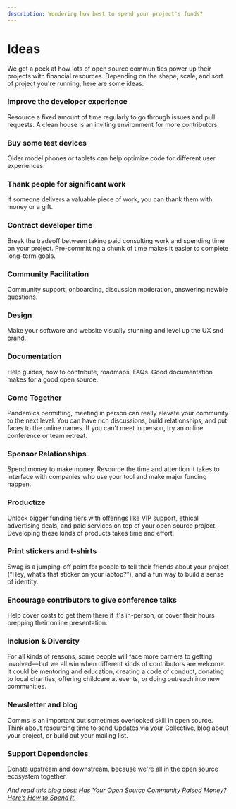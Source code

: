 ```yaml
---
description: Wondering how best to spend your project's funds?
---
```


# Ideas

We get a peek at how lots of open source communities power up their projects with financial resources. Depending on the shape, scale, and sort of project you're running, here are some ideas.

### **Improve the developer experience**

Resource a fixed amount of time regularly to go through issues and pull requests. A clean house is an inviting environment for more contributors.

### **Buy some test devices**

Older model phones or tablets can help optimize code for different user experiences.

### **Thank people for significant work** 

If someone delivers a valuable piece of work, you can thank them with money or a gift.

### **Contract developer time**

Break the tradeoff between taking paid consulting work and spending time on your project. Pre-committing a chunk of time makes it easier to complete long-term goals.

### **Community Facilitation**

Community support, onboarding, discussion moderation, answering newbie questions.

### **Design**

Make your software and website visually stunning and level up the UX snd brand.

### **Documentation**

Help guides, how to contribute, roadmaps, FAQs. Good documentation makes for a good open source.

### Come Together

Pandemics permitting, meeting in person can really elevate your community to the next level. You can have rich discussions, build relationships, and put faces to the online names. If you can't meet in person, try an online conference or team retreat.

### **Sponsor Relationships**

Spend money to make money. Resource the time and attention it takes to interface with companies who use your tool and make major funding happen.

### **Productize**

Unlock bigger funding tiers with offerings like VIP support, ethical advertising deals, and paid services on top of your open source project. Developing these kinds of products takes time and effort.

### **Print stickers and t-shirts**

Swag is a jumping-off point for people to tell their friends about your project (“Hey, what’s that sticker on your laptop?”), and a fun way to build a sense of identity.

### **Encourage contributors to give conference talks**

Help cover costs to get them there if it's in-person, or cover their hours prepping their online presentation.

### **Inclusion & Diversity**

For all kinds of reasons, some people will face more barriers to getting involved — but we all win when different kinds of contributors are welcome. It could be mentoring and education, creating a code of conduct, donating to local charities, offering childcare at events, or doing outreach into new communities.

### **Newsletter and blog**

Comms is an important but sometimes overlooked skill in open source. Think about resourcing time to send Updates via your Collective, blog about your project, or build out your mailing list.

### Support Dependencies

Donate upstream and downstream, because we're all in the open source ecosystem together. 

_And read this blog post: _[_Has Your Open Source Community Raised Money? Here’s How to Spend It._](https://blog.opencollective.com/has-your-open-source-community-raised-money-heres-how-to-spend-it/)__
